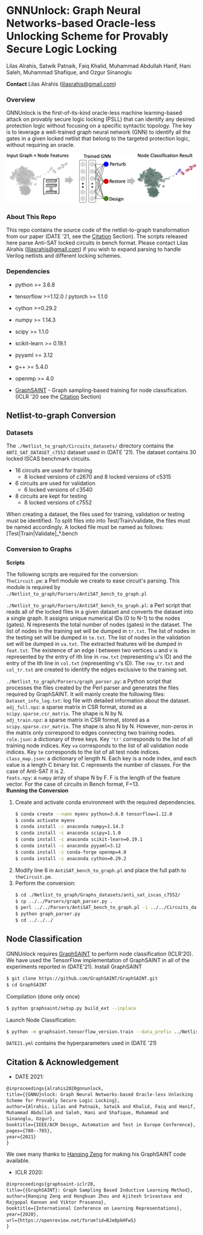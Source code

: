 # GNNUnlock: Graph Neural Networks-based Oracle-less Unlocking Scheme for Provably Secure Logic Locking
Lilas Alrahis, Satwik Patnaik, Faiq Khalid, Muhammad Abdullah Hanif, Hani Saleh, Muhammad Shafique, and Ozgur Sinanoglu

**Contact**
Lilas Alrahis (lilasrahis@gmail.com)
### Overview 
GNNUnlock is the first-of-its-kind oracle-less machine learning-based attack on provably secure logic locking (PSLL) that can identify any desired protection logic without focusing on a specific syntactic topology. The key is to leverage a well-trained graph neural network (GNN) to identify all the gates in a given locked netlist that belong to the targeted protection logic, without requiring an oracle. 

![GNNUnlock Concept](./overview_diagram.png)

### About This Repo
This repo contains the source code of the netlist-to-graph transformation from our paper (DATE '21, see the [Citation](#Citation-&-Acknowledgement) Section). The scripts released here parse Anti-SAT locked circuits in bench format. Please contact Lilas Alrahis (lilasrahis@gmail.com) if you wish to expand parsing to handle Verilog netlists and different locking schemes.
### Dependencies
* python >= 3.6.8
* tensorflow >=1.12.0  / pytorch >= 1.1.0
* cython >=0.29.2
* numpy >= 1.14.3
* scipy >= 1.1.0
* scikit-learn >= 0.19.1
* pyyaml >= 3.12
* g++ >= 5.4.0
* openmp >= 4.0

* [GraphSAINT](https://github.com/GraphSAINT/GraphSAINT) - Graph sampling-based training for node classification. (ICLR '20 see the [Citation](#Citation-&-Acknowledgement) Section)

## Netlist-to-graph Conversion
### Datasets
The `./Netlist_to_graph/Circuits_datasets/` directory contains the `ANTI_SAT_DATASET_c7552` dataset used in (DATE '21). The dataset contains 30 locked ISCAS benchmark circuits.
- 16 circuits are used for training
     - 8 locked versions of c2670 and 8 locked versions of c5315
- 6 circuits are used for validation
    - 6 locked versions of c3540
- 8 circuits are kept for testing
    - 8 locked versions of c7552
    
When creating a dataset, the files used for training, validation or testing must be identified. To split files into into Test/Train/validate, the files must be named accordingly. A locked file must be named as follows: [Test|Train|Validate]_*.bench
### Conversion to Graphs
**Scripts**  

The following scripts are required for the conversion:  
`TheCircuit.pm`: a Perl module we create to ease circuit's parsing. This module is required by `./Netlist_to_graph/Parsers/AntiSAT_bench_to_graph.pl`

`./Netlist_to_graph/Parsers/AntiSAT_bench_to_graph.pl`: a Perl script that reads all of the locked files in a given dataset and converts the dataset into a single graph. It assigns unique numerical IDs (0 to N-1) to the nodes (gates). N represents the total number of nodes (gates) in the dataset. The list of nodes in the training set will be dumped in `tr.txt`. The list of nodes in the testing set will be dumped in `te.txt`. The list of nodes in the validation set will be dumped in `va.txt`. The extracted features will be dumped in `feat.txt`. The existence of an edge i between two vertices u and v is represented by the entry of ith line in `row.txt` (representing u's ID) and the entry of the ith line in `col.txt` (representing v's ID). The `row_tr.txt` and `col_tr.txt` are created to identify the edges exclusive to the training set.  


`./Netlist_to_graph/Parsers/graph_parser.py`: a Python script that processes the files created by the Perl parser and generates the files required by GraphSAINT. It will mainly create the following files:  
`Dataset_info_log.txt`: log file with detailed information about the dataset.  
`adj_full.npz`: a sparse matrix in CSR format, stored as a `scipy.sparse.csr_matrix`. The shape is N by N.  
`adj_train.npz`: a sparse matrix in CSR format, stored as a `scipy.sparse.csr_matrix`. The shape is also N by N. However, non-zeros in the matrix only correspond to edges connecting two training nodes.  
`role.json`: a dictionary of three keys. Key `'tr'` corresponds to the list of all training node indices. Key `va` corresponds to the list of all validation node indices. Key `te` corresponds to the list of all test node indices.  
`class_map.json`: a dictionary of length N. Each key is a node index, and each value is a length C binary list. C represents the number of classes. For the case of Anti-SAT it is 2.  
`feats.npy`: a `numpy` array of shape N by F. F is the length of the feature vector. For the case of circuits in Bench format, F=13.  
**Running the Conversion**   
1) Create and activate conda environment with the required dependencies.
    ```sh
    $ conda create --name myenv python=3.6.8 tensorflow=1.12.0
    $ conda activate myenv
    $ conda install -c anaconda numpy=1.14.3
    $ conda install -c anaconda scipy=1.1.0 
    $ conda install -c anaconda scikit-learn=0.19.1
    $ conda install -c anaconda pyyaml=3.12
    $ conda install -c conda-forge openmp=4.0
    $ conda install -c anaconda cython=0.29.2
    ```
2) Modify line 6 in `AntiSAT_bench_to_graph.pl` and place the full path to `theCircuit.pm`.
3) Perform the conversion:  
    ```sh
    $ cd ./Netlist_to_graph/Graphs_datasets/anti_sat_iscas_c7552/
    $ cp ../../Parsers/graph_parser.py .
    $ perl ../../Parsers/AntiSAT_bench_to_graph.pl -i ../../Circuits_datasets/ANTI_SAT_DATASET_c7552 > log.txt
    $ python graph_parser.py
    $ cd ../../../
    ```
## Node Classification

GNNUnlock requires [GraphSAINT](https://github.com/GraphSAINT/GraphSAINT) to perform node classification (ICLR'20). We have used the TensorFlow implementation of GraphSAINT in all of the experiments reported in (DATE'21).
Install GraphSAINT
```sh
$ git clone https://github.com/GraphSAINT/GraphSAINT.git
$ cd GraphSAINT
```
Compilation (done only once)
```sh
$ python graphsaint/setup.py build_ext --inplace
```
Launch Node Classification:
```sh
$ python -m graphsaint.tensorflow_version.train --data_prefix ../Netlist_to_graph/Graphs_datasets/anti_sat_iscas_c7552 --train_config ../DATE21.yml --gpu -1 > log_training.txt
```
`DATE21.yml` contains the hyperparameters used in (DATE '21)
## Citation & Acknowledgement
* DATE 2021:
```
@inproceedings{alrahis2020gnnunlock,
title={{GNNU}nlock: Graph Neural Networks-based Oracle-less Unlocking Scheme for Provably Secure Logic Locking},
author={Alrahis, Lilas and Patnaik, Satwik and Khalid, Faiq and Hanif, Muhammad Abdullah and Saleh, Hani and Shafique, Muhammad and Sinanoglu, Ozgur},
booktitle={IEEE/ACM Design, Automation and Test in Europe Conference}, 
pages={780--785},
year={2021}
}
```
We owe many thanks to [Hanqing Zeng](https://sites.google.com/a/usc.edu/zengh/home) for making his GraphSAINT code available.
* ICLR 2020:
```
@inproceedings{graphsaint-iclr20,
title={{GraphSAINT}: Graph Sampling Based Inductive Learning Method},
author={Hanqing Zeng and Hongkuan Zhou and Ajitesh Srivastava and Rajgopal Kannan and Viktor Prasanna},
booktitle={International Conference on Learning Representations},
year={2020},
url={https://openreview.net/forum?id=BJe8pkHFwS}
}
```



